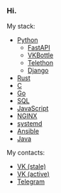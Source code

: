 ### Hi.

My stack:
* [Python](https://python.org)
    + [FastAPI](https://fastapi.tiangolo.com/)
    + [VKBottle](https://github.com/vkbottle/vkbottle)
    + [Telethon](https://github.com/LonamiWebs/Telethon)
    + [Django](https://djangoproject.com/)
* [Rust](https://rust-lang.org)
* [C](https://wikipedia.org/wiki/C_(programming_language))
* [Go](https://go.dev)
* [SQL](https://w3schools.com/sql/sql_intro.asp)
* [JavaScript](https://javascript.info/intro)
* [NGINX](https://www.nginx.com/)
* [systemd](https://en.wikipedia.org/wiki/Systemd)
* [Ansible](https://www.ansible.com/)
* [Java](https://www.java.com/en/download/help/whatis_java.html)

My contacts:
* [VK (stale)](https://vk.com/megahomyak)
* [VK (active)](https://vk.com/nehomyak)
* [Telegram](https://t.me/megahomyak)
